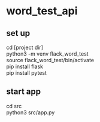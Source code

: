 # word_test_api

## set up
cd [project dir]  
python3 -m venv flack_word_test  
source flack_word_test/bin/activate  
pip install flask  
pip install pytest  

## start app
cd src  
python3 src/app.py  

